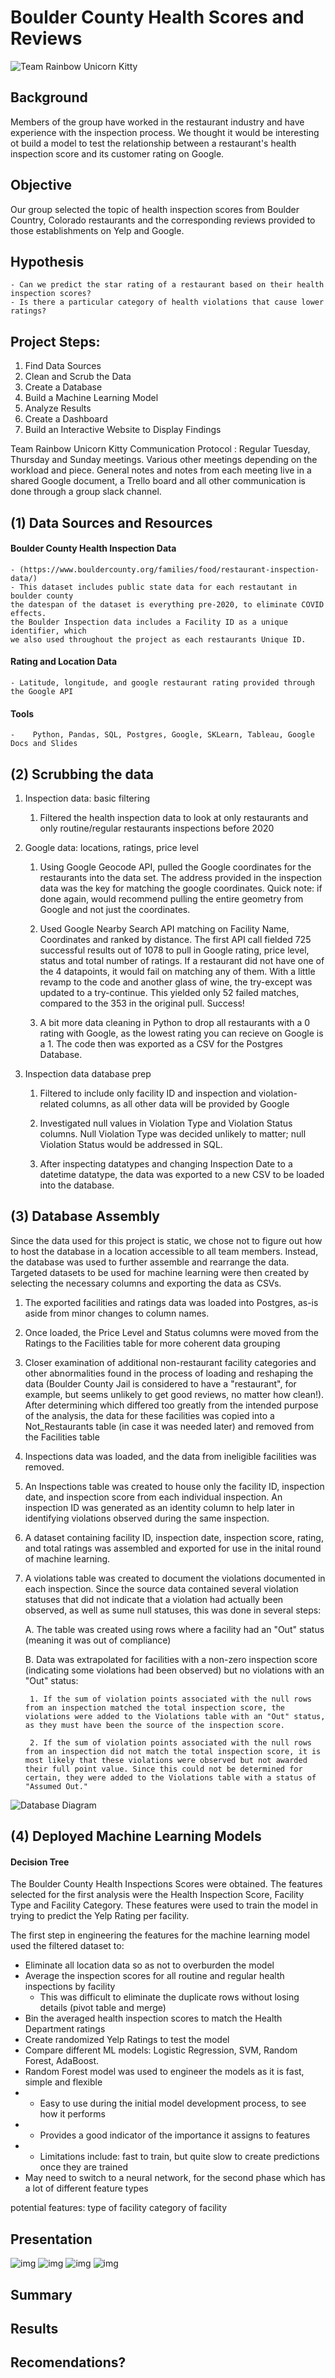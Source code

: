 # Boulder County Health Scores and Reviews

![Team Rainbow Unicorn Kitty](Images/yeah.jpg)

## Background

Members of the group have worked in the restaurant industry and have experience with the inspection process. We thought it would be interesting ot build a model to test the relationship between a restaurant's health inspection score and its customer rating on Google. 

## Objective

Our group selected the topic of health inspection scores from Boulder Country, Colorado restaurants and the corresponding reviews provided to those establishments on Yelp and Google.

## Hypothesis

    - Can we predict the star rating of a restaurant based on their health inspection scores?
    - Is there a particular category of health violations that cause lower ratings?

## Project Steps:

1. Find Data Sources
2. Clean and Scrub the Data
3. Create a Database
4. Build a Machine Learning Model
5. Analyze Results
6. Create a Dashboard
7. Build an Interactive Website to Display Findings

Team Rainbow Unicorn Kitty Communication Protocol : Regular Tuesday, Thursday and Sunday meetings. Various other meetings depending on the workload and piece. General notes and notes from each meeting live in a shared Google document, a Trello board and all other communication is done through a group slack channel.


## (1) Data Sources and Resources

#### Boulder County Health Inspection Data 
    - (https://www.bouldercounty.org/families/food/restaurant-inspection-data/)
    - This dataset includes public state data for each restautant in boulder county
    the datespan of the dataset is everything pre-2020, to eliminate COVID effects.
    the Boulder Inspection data includes a Facility ID as a unique identifier, which
    we also used throughout the project as each restaurants Unique ID.

#### Rating and Location Data
    - Latitude, longitude, and google restaurant rating provided through the Google API 

#### Tools
    -    Python, Pandas, SQL, Postgres, Google, SKLearn, Tableau, Google Docs and Slides 


## (2) Scrubbing the data

1. Inspection data: basic filtering

    1. Filtered the health inspection data to look at only restaurants and only routine/regular restaurants inspections before 2020


2. Google data: locations, ratings, price level

    1. Using Google Geocode API, pulled the Google coordinates for the restaurants into the data set. The address provided in the inspection data was the key for matching the google coordinates. Quick note: if done again, would recommend pulling the entire geometry from Google and not just the coordinates. 

    2. Used Google Nearby Search API matching on Facility Name, Coordinates and ranked by distance. The first API call fielded 725 successful results out of 1078 to pull in Google rating, price level, status and total number of ratings. If a restaurant did not have one of the 4 datapoints, it would fail on matching any of them. With a little revamp to the code and another glass of wine, the try-except was updated to a try-continue. This yielded only 52 failed matches, compared to the 353 in the original pull. Success!

    3. A bit more data cleaning in Python to drop all restaurants with a 0 rating with Google, as the lowest rating you can recieve on Google is a 1. The code then was exported as a CSV for the Postgres Database. 

3. Inspection data database prep

    1. Filtered to include only facility ID and inspection and violation-related columns, as all other data will be provided by Google

    2. Investigated null values in Violation Type and Violation Status columns. Null Violation Type was decided unlikely to matter; null Violation Status would be addressed in SQL.

    3. After inspecting datatypes and changing Inspection Date to a datetime datatype, the data was exported to a new CSV to be loaded into the database.

## (3) Database Assembly

Since the data used for this project is static, we chose not to figure out how to host the database in a location accessible to all team members. Instead, the database was used to further assemble and rearrange the data. Targeted datasets to be used for machine learning were then created by selecting the necessary columns and exporting the data as CSVs.

1. The exported facilities and ratings data was loaded into Postgres, as-is aside from minor changes to column names.

2. Once loaded, the Price Level and Status columns were moved from the Ratings to the Facilities table for more coherent data grouping

3. Closer examination of additional non-restaurant facility categories and other abnormalities found in the process of loading and reshaping the data (Boulder County Jail is considered to have a "restaurant", for example, but seems unlikely to get good reviews, no matter how clean!). After determining which differed too greatly from the intended purpose of the analysis, the data for these facilities was copied into a Not_Restaurants table (in case it was needed later) and removed from the Facilities table

4. Inspections data was loaded, and the data from ineligible facilities was removed. 

5. An Inspections table was created to house only the facility ID, inspection date, and inspection score from each individual inspection. An inspection ID was generated as an identity column to help later in identifying violations observed during the same inspection.

6. A dataset containing facility ID, inspection date, inspection score, rating, and total ratings was assembled and exported for use in the inital round of machine learning.

7. A violations table was created to document the violations documented in each inspection. Since the source data contained several violation statuses that did not indicate that a violation had actually been observed, as well as sume null statuses, this was done in several steps:

    A. The table was created using rows where a facility had an "Out" status (meaning it was out of compliance)
    
    B. Data was extrapolated for facilities with a non-zero inspection score (indicating some violations had been observed) but no violations with an "Out" status:

        1. If the sum of violation points associated with the null rows from an inspection matched the total inspection score, the violations were added to the Violations table with an "Out" status, as they must have been the source of the inspection score.

        2. If the sum of violation points associated with the null rows from an inspection did not match the total inspection score, it is most likely that these violations were observed but not awarded their full point value. Since this could not be determined for certain, they were added to the Violations table with a status of "Assumed Out."

![Database Diagram](Images/erd-2.png)



## (4) Deployed Machine Learning Models
#### Decision Tree 

The Boulder County Health Inspections Scores were obtained. The features selected for the first analysis were the Health Inspection Score, Facility Type and Facility Category. These features were used to train the model in trying to predict the Yelp Rating per facility.

The first step in engineering the features for the machine learning model used the filtered dataset to:

 - Eliminate all location data so as not to overburden the model
 - Average the inspection scores for all routine and regular health inspections by facility
    - This was difficult to eliminate the duplicate rows without losing details (pivot table and merge)
 - Bin the averaged health inspection scores to match the Health Department ratings
 - Create randomized Yelp Ratings to test the model
 - Compare different ML models: Logistic Regression, SVM, Random Forest, AdaBoost. 
 - Random Forest model was used to engineer the models as it is fast, simple and flexible
 - - Easy to use during the initial model development process, to see how it performs
 - - Provides a good indicator of the importance it assigns to features
 - - Limitations include: fast to train, but quite slow to create predictions once they are trained
 - May need to switch to a neural network, for the second phase which has a lot of different feature types



potential features:
type of facility
category of facility

## Presentation
![img](https://github.com/kchavez05/boulder-co-health/blob/dev/Images/presentation-1.JPG)
![img](https://github.com/kchavez05/boulder-co-health/blob/dev/Images/presentation-2.JPG)
![img](https://github.com/kchavez05/boulder-co-health/blob/dev/Images/presentation-3.JPG)
![img](https://github.com/kchavez05/boulder-co-health/blob/dev/Images/presentation-4.JPG)
## Summary

## Results

## Recomendations?
